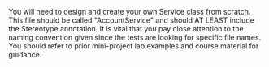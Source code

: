 You will need to design and create your own Service class from scratch.
This file should be called "AccountService" and should
AT LEAST include the Stereotype annotation.
It is vital that you pay close attention to the naming convention given since the tests are looking for specific file names.
You should refer to prior mini-project lab examples and course material for guidance.
